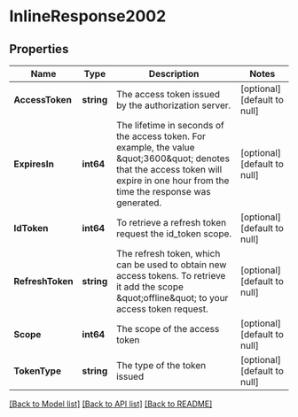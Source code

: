 # InlineResponse2002

## Properties
Name | Type | Description | Notes
------------ | ------------- | ------------- | -------------
**AccessToken** | **string** | The access token issued by the authorization server. | [optional] [default to null]
**ExpiresIn** | **int64** | The lifetime in seconds of the access token.  For example, the value \&quot;3600\&quot; denotes that the access token will expire in one hour from the time the response was generated. | [optional] [default to null]
**IdToken** | **int64** | To retrieve a refresh token request the id_token scope. | [optional] [default to null]
**RefreshToken** | **string** | The refresh token, which can be used to obtain new access tokens. To retrieve it add the scope \&quot;offline\&quot; to your access token request. | [optional] [default to null]
**Scope** | **int64** | The scope of the access token | [optional] [default to null]
**TokenType** | **string** | The type of the token issued | [optional] [default to null]

[[Back to Model list]](../README.md#documentation-for-models) [[Back to API list]](../README.md#documentation-for-api-endpoints) [[Back to README]](../README.md)


